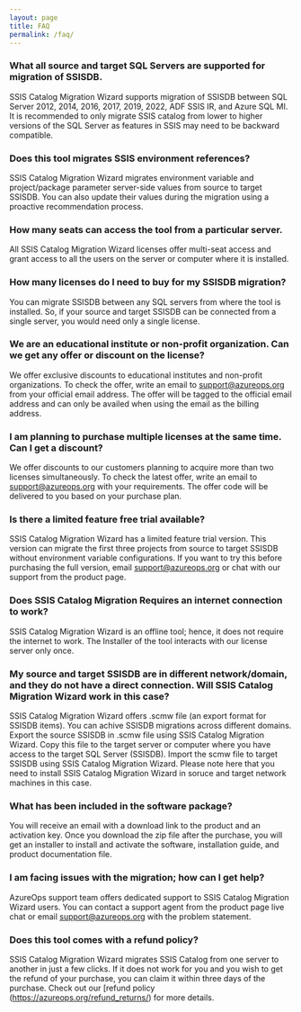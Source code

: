 ```yaml
---
layout: page
title: FAQ
permalink: /faq/
---
```


### What all source and target SQL Servers are supported for migration of SSISDB.
SSIS Catalog Migration Wizard supports migration of SSISDB between SQL Server 2012, 2014, 2016, 2017, 2019, 2022, ADF SSIS IR, and Azure SQL MI. It is recommended to only migrate SSIS catalog from lower to higher versions of the SQL Server as features in SSIS may need to be backward compatible. 

### Does this tool migrates SSIS environment references?
SSIS Catalog Migration Wizard migrates environment variable and project/package parameter server-side values from source to target SSISDB. You can also update their values during the migration using a proactive recommendation process.

### How many seats can access the tool from a particular server.
All SSIS Catalog Migration Wizard licenses offer multi-seat access and grant access to all the users on the server or computer where it is installed.

### How many licenses do I need to buy for my SSISDB migration?
You can migrate SSISDB between any SQL servers from where the tool is installed. So, if your source and target SSISDB can be connected from a single server, you would need only a single license.

### We are an educational institute or non-profit organization. Can we get any offer or discount on the license?
We offer exclusive discounts to educational institutes and non-profit organizations. To check the offer, write an email to support@azureops.org from your official email address. The offer will be tagged to the official email address and can only be availed when using the email as the billing address.

### I am planning to purchase multiple licenses at the same time. Can I get a discount?
We offer discounts to our customers planning to acquire more than two licenses simultaneously. To check the latest offer, write an email to support@azureops.org
with your requirements. The offer code will be delivered to you based on your purchase plan.

### Is there a limited feature free trial available?
SSIS Catalog Migration Wizard has a limited feature trial version. This version can migrate the first three projects from source to target SSISDB without environment variable configurations. If you want to try this before purchasing the full version, email support@azureops.org or chat with our support from the product page.

### Does SSIS Catalog Migration Requires an internet connection to work?
SSIS Catalog Migration Wizard is an offline tool; hence, it does not require the internet to work. The Installer of the tool interacts with our license server only once.

### My source and target SSISDB are in different network/domain, and they do not have a direct connection. Will SSIS Catalog Migration Wizard work in this case?
SSIS Catalog Migration Wizard offers .scmw file (an export format for SSISDB items). You can achive SSISDB migrations across different domains. Export the source SSISDB in .scmw file using SSIS Catalog Migration Wizard. Copy this file to the target server or computer where you have access to the target SQL Server (SSISDB). Import the scmw file to target SSISDB using SSIS Catalog Migration Wizard. Please note here that you need to install SSIS Catalog Migration Wizard in soruce and target network machines in this case.

### What has been included in the software package?
You will receive an email with a download link to the product and an activation key. Once you download the zip file after the purchase, you will get an installer to install and activate the software, installation guide, and product documentation file. 

### I am facing issues with the migration; how can I get help?
AzureOps support team offers dedicated support to SSIS Catalog Migration Wizard users. You can contact a support agent from the product page live chat or email support@azureops.org with the problem statement.

### Does this tool comes with a refund policy?
SSIS Catalog Migration Wizard migrates SSIS Catalog from one server to another in just a few clicks. If it does not work for you and you wish to get the refund of your purchase, you can claim it within three days of the purchase. Check out our [refund policy (https://azureops.org/refund_returns/) for more details.

